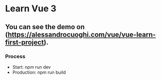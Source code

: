 # Learn Vue 3 

## You can see the demo on (https://alessandrocuoghi.com/vue/vue-learn-first-project).


### Process 
* Start: npm run dev
* Production: npm run build


